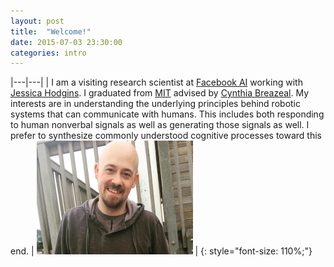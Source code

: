 ```yaml
---
layout: post
title:  "Welcome!"
date: 2015-07-03 23:30:00
categories: intro
---
```


|---|---|
| I am a visiting research scientist at [Facebook AI](https://ai.facebook.com/) working with [Jessica Hodgins](https://www.cs.cmu.edu/~jkh/). I graduated from [MIT](https://www.media.mit.edu/) advised by [Cynthia Breazeal](https://cynthiabreazeal.media.mit.edu/). My interests are in understanding the underlying principles behind robotic systems that can communicate with humans. This includes both responding to human nonverbal signals as well as generating those signals as well. I prefer to synthesize commonly understood cognitive processes toward this end. | ![Nick on the beach](images/NickHappy2.PNG ) |
{: style="font-size: 110%;"}
